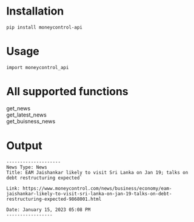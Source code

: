 # Installation
`pip install moneycontrol-api`<br>
# Usage
`import moneycontrol_api`<br>

# All supported functions
get_news<br>
get_latest_news<br>
get_buisness_news

# Output
```
--------------------
News Type: News
Title: EAM Jaishankar likely to visit Sri Lanka on Jan 19; talks on debt restructuring expected`

Link: https://www.moneycontrol.com/news/business/economy/eam-jaishankar-likely-to-visit-sri-lanka-on-jan-19-talks-on-debt-restructuring-expected-9868001.html 

Date: January 15, 2023 05:08 PM
-----------------
```

